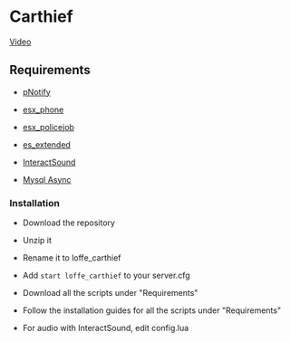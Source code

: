 # Carthief

[Video](https://www.youtube.com/watch?v=gJ1bY-7up_k)

## Requirements

 - [pNotify](https://github.com/Nick78111/pNotify)
 
 - [esx_phone](https://github.com/ESX-Org/esx_phone)
 
 - [esx_policejob](https://github.com/ESX-Org/esx_policejob)
 
 - [es_extended](https://github.com/ESX-Org/es_extended)
 
 - [InteractSound](https://github.com/plunkettscott/FiveM-Scripts/tree/master/InteractSound/client/html)
 
 - [Mysql Async](https://github.com/brouznouf/fivem-mysql-async)

### Installation
 
 - Download the repository
 
 - Unzip it
 
 - Rename it to loffe_carthief
 
 - Add ```start loffe_carthief``` to your server.cfg
 
 - Download all the scripts under "Requirements"
 
 - Follow the installation guides for all the scripts under "Requirements"
 

 - For audio with InteractSound, edit config.lua
